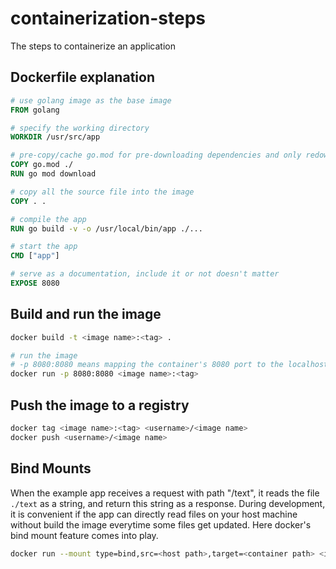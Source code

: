 # containerization-steps
The steps to containerize an application

## Dockerfile explanation

```Dockerfile
# use golang image as the base image
FROM golang 

# specify the working directory
WORKDIR /usr/src/app

# pre-copy/cache go.mod for pre-downloading dependencies and only redownloading them in subsequent builds if they change
COPY go.mod ./
RUN go mod download

# copy all the source file into the image
COPY . .

# compile the app
RUN go build -v -o /usr/local/bin/app ./...

# start the app
CMD ["app"]

# serve as a documentation, include it or not doesn't matter
EXPOSE 8080
```

## Build and run the image

```bash
docker build -t <image name>:<tag> .

# run the image
# -p 8080:8080 means mapping the container's 8080 port to the localhost's 8080 port
docker run -p 8080:8080 <image name>:<tag>
```

## Push the image to a registry

```bash
docker tag <image name>:<tag> <username>/<image name>
docker push <username>/<image name>
```

## Bind Mounts

When the example app receives a request with path "/text", it reads the file `./text` as a string, and return this string as a response. During development, it is convenient if the app can directly read files on your host machine without build the image everytime some files get updated. Here docker's bind mount feature comes into play.

```bash
docker run --mount type=bind,src=<host path>,target=<container path> <image name>:<tag>
```
